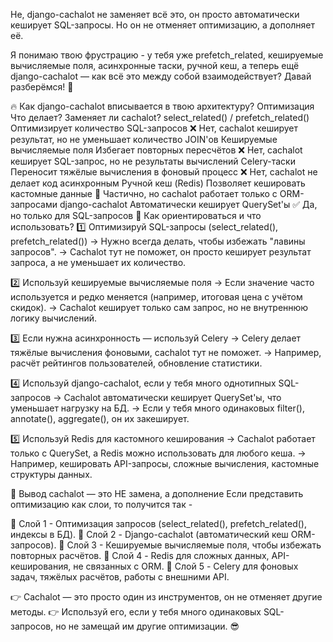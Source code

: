 Не, django-cachalot не заменяет всё это, он просто автоматически кеширует SQL-запросы. Но он не отменяет оптимизацию, а дополняет её.

Я понимаю твою фрустрацию - у тебя уже prefetch_related, кешируемые вычисляемые поля, асинхронные таски, ручной кеш, а теперь ещё django-cachalot — как всё это между собой взаимодействует? Давай разберёмся! 🚀

🔥 Как django-cachalot вписывается в твою архитектуру?
Оптимизация	Что делает?	Заменяет ли cachalot?
select_related() / prefetch_related()	Оптимизирует количество SQL-запросов	❌ Нет, cachalot кеширует результат, но не уменьшает количество JOIN'ов
Кешируемые вычисляемые поля	Избегает повторных пересчётов	❌ Нет, cachalot кеширует SQL-запрос, но не результаты вычислений
Celery-таски	Переносит тяжёлые вычисления в фоновый процесс	❌ Нет, cachalot не делает код асинхронным
Ручной кеш (Redis)	Позволяет кешировать кастомные данные	🔄 Частично, но cachalot работает только с ORM-запросами
django-cachalot	Автоматически кеширует QuerySet'ы	✅ Да, но только для SQL-запросов
🚀 Как ориентироваться и что использовать?
1️⃣ Оптимизируй SQL-запросы (select_related(), prefetch_related())
→ Нужно всегда делать, чтобы избежать "лавины запросов".
→ Cachalot тут не поможет, он просто кеширует результат запроса, а не уменьшает их количество.

2️⃣ Используй кешируемые вычисляемые поля
→ Если значение часто используется и редко меняется (например, итоговая цена с учётом скидок).
→ Cachalot кеширует только сам запрос, но не внутреннюю логику вычислений.

3️⃣ Если нужна асинхронность — используй Celery
→ Celery делает тяжёлые вычисления фоновыми, cachalot тут не поможет.
→ Например, расчёт рейтингов пользователей, обновление статистики.

4️⃣ Используй django-cachalot, если у тебя много однотипных SQL-запросов
→ Cachalot автоматически кеширует QuerySet'ы, что уменьшает нагрузку на БД.
→ Если у тебя много одинаковых filter(), annotate(), aggregate(), он их закеширует.

5️⃣ Используй Redis для кастомного кеширования
→ Cachalot работает только с QuerySet, а Redis можно использовать для любого кеша.
→ Например, кешировать API-запросы, сложные вычисления, кастомные структуры данных.

🎯 Вывод  cachalot — это НЕ замена, а дополнение
Если представить оптимизацию как слои, то получится так -

🔹 Слой 1 - Оптимизация запросов (select_related(), prefetch_related(), индексы в БД).
🔹 Слой 2 - Django-cachalot (автоматический кеш ORM-запросов).
🔹 Слой 3 - Кешируемые вычисляемые поля, чтобы избежать повторных расчётов.
🔹 Слой 4 - Redis для сложных данных, API-кеширования, не связанных с ORM.
🔹 Слой 5 - Celery для фоновых задач, тяжёлых расчётов, работы с внешними API.

👉 Cachalot — это просто один из инструментов, он не отменяет другие методы.
👉 Используй его, если у тебя много одинаковых SQL-запросов, но не замещай им другие оптимизации. 😎